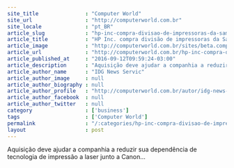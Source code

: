 ```yaml
---
site_title               : "Computer World"
site_url                 : "http://computerworld.com.br"
site_locale              : "pt_BR"
article_slug             : "hp-inc-compra-divisao-de-impressoras-da-samsung-por-uss-1-bilhao"
article_title            : "HP Inc. compra divisão de impressoras da Samsung por US$ 1 bilhão"
article_image            : "http://computerworld.com.br/sites/beta.computerworld.com.br/files/news_articles/hp_impressora.jpg"
article_url              : "http://computerworld.com.br/hp-inc-compra-divisao-de-impressoras-da-samsung-por-us-1-bilhao"
article_published_at     : "2016-09-12T09:59:24-03:00"
article_description      : "Aquisição deve ajudar a companhia a reduzir sua dependência de tecnologia de impressão a laser junto a Canon..."
article_author_name      : "IDG News Servic"
article_author_image     : null
article_author_biography : null
article_author_profile   : "http://computerworld.com.br/autor/idg-news-service"
article_author_facebook  : null
article_author_twitter   : null
category                 : ['business']
tags                     : ['Computer World']
permalink                : "/:categories/hp-inc-compra-divisao-de-impressoras-da-samsung-por-uss-1-bilhao/"
layout                   : post
---
```


Aquisição deve ajudar a companhia a reduzir sua dependência de tecnologia de impressão a laser junto a Canon...
